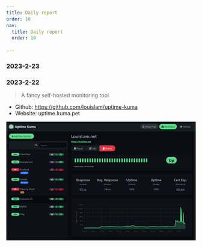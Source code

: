 ```yaml
---
title: Daily report
order: 10
nav:
  title: Daily report
  order: 10

---
```



### 2023-2-23


### 2023-2-22


>  A fancy self-hosted monitoring tool

- Github: https://github.com/louislam/uptime-kuma
- Website: uptime.kuma.pet

![daily-report-2023-2-22](./daily-report-2023-2-22.jpeg)

